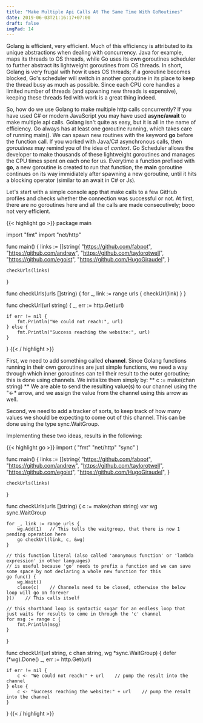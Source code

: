 ```yaml
---
title: "Make Multiple Api Calls At The Same Time With GoRoutines"
date: 2019-06-03T21:16:17+07:00
draft: false
imgPad: 14
---
```


Golang is efficient, very efficient. Much of this efficiency is attributed to its unique abstractions when dealing with concurrency. Java for example, maps its threads to OS threads, while Go uses its own goroutines scheduler to further abstract its lightweight goroutines from OS threads. In short, Golang is very frugal with how it uses OS threads; if a goroutine becomes blocked, Go's scheduler will switch in another goroutine in its place to keep the thread busy as much as possible. Since each CPU core handles a limited number of threads (and spawning new threads is expensive), keeping these threads fed with work is a great thing indeed. 

So, how do we use Golang to make multiple http calls concurrently? If you have used C# or modern JavaScript you may have used **async/await** to make multiple api calls. Golang isn't quite as easy, but it is all in the name of efficiency. Go always has at least one goroutine running, which takes care of running main(). We can spawn new routines with the keyword **go** before the function call. If you worked with Java/C# asynchronous calls, then *goroutines* may remind you of the idea of *context*. Go Scheduler allows the developer to make thousands of these lightweight goroutines and manages the CPU times spent on each one for us. Everytime a function prefixed with **go**, a new goroutine is created to run that function, the **main** goroutine continues on its way immidiately after spawning a new goroutine, until it hits a blocking operator (similar to an await in C# or Js). 


Let's start with a simple console app that make calls to a few GitHub profiles and checks whether the connection was successful or not. At first, there are no goroutines here and all the calls are made consecutively; booo not very efficient. 

{{< highlight go >}}
package main

import "fmt"
import "net/http"

func main() {
	links := []string{
		"https://github.com/fabpot",
		"https://github.com/andrew",
		"https://github.com/taylorotwell",
		"https://github.com/egoist",
		"https://github.com/HugoGiraudel",
	}

	checkUrls(links)
}

func checkUrls(urls []string) {
	for _, link := range urls {
		checkUrl(link)
	}
}

func checkUrl(url string) {
	_, err := http.Get(url)

	if err != nil {
		fmt.Println("We could not reach:", url)
	} else {
		fmt.Println("Success reaching the website:", url)
	}
}
{{< / highlight >}}

First, we need to add something called **channel**. Since Golang functions running in their own goroutines are just simple functions, we need a way through which inner goroutines can tell their result to the outer goroutine; this is done using channels. We initialize them simply by: ** c := make(chan string) **
We are able to send the resulting value(s) to our channel using the "<-* arrow, and we assign the value from the channel using this arrow as well. 

Second, we need to add a tracker of sorts, to keep track of how many values we should be expecting to come out of this channel. This can be done using the type sync.WaitGroup.

Implementing these two ideas, results in the following: 

{{< highlight go >}}
import (
	"fmt"
	"net/http"
	"sync"
)

func main() {
	links := []string{
		"https://github.com/fabpot",
		"https://github.com/andrew",
		"https://github.com/taylorotwell",
		"https://github.com/egoist",
		"https://github.com/HugoGiraudel",
	}

	checkUrls(links)
}

func checkUrls(urls []string) {
	c := make(chan string)
	var wg sync.WaitGroup

	for _, link := range urls {
		wg.Add(1)   // This tells the waitgroup, that there is now 1 pending operation here
		go checkUrl(link, c, &wg)
	}

    // this function literal (also called 'anonymous function' or 'lambda expression' in other languages)
    // is useful because 'go' needs to prefix a function and we can save some space by not declaring a whole new function for this
	go func() {
		wg.Wait()
		close(c)    // Channels need to be closed, otherwise the below loop will go on forever
	}()    // This calls itself

    // this shorthand loop is syntactic sugar for an endless loop that just waits for results to come in through the 'c' channel
	for msg := range c {
		fmt.Println(msg)
	}
}

func checkUrl(url string, c chan string, wg *sync.WaitGroup) {
	defer (*wg).Done()
	_, err := http.Get(url)

	if err != nil {
		c <- "We could not reach:" + url    // pump the result into the channel
	} else {
		c <- "Success reaching the website:" + url    // pump the result into the channel
	}
}
{{< / highlight >}}

